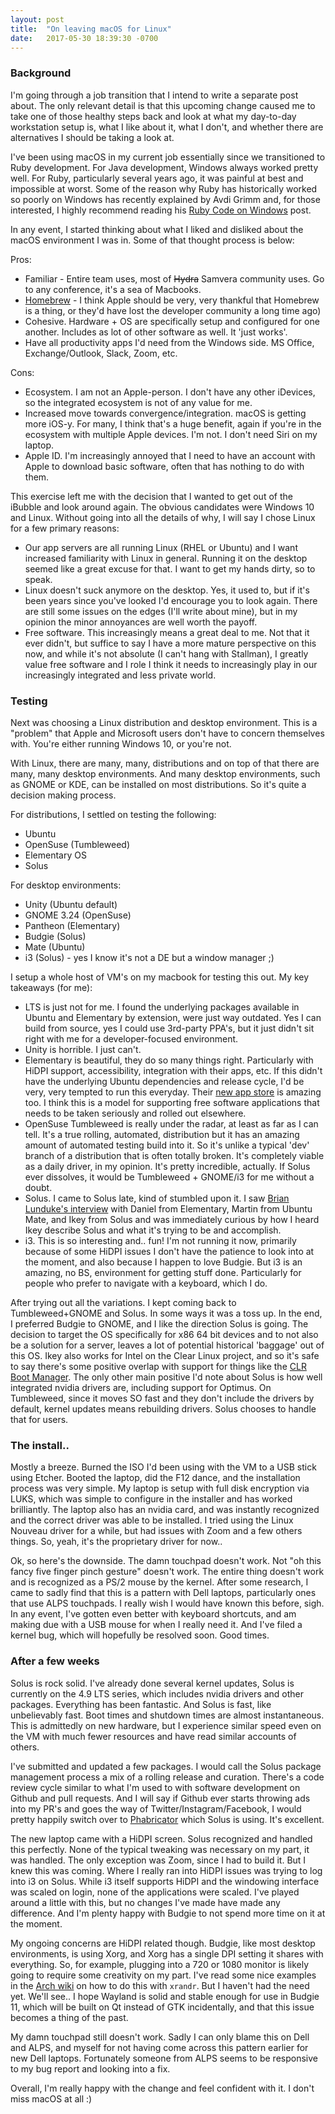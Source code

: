 ```yaml
---
layout: post
title:  "On leaving macOS for Linux"
date:   2017-05-30 18:39:30 -0700
---
```

### Background
I'm going through a job transition that I intend to write a separate post about. The only relevant detail is that this
upcoming change caused me to take one of those healthy steps back and look at what my day-to-day workstation setup is,
what I like about it, what I don't, and whether there are alternatives I should be taking a look at.

I've been using macOS in my current job essentially since we transitioned to Ruby development. For Java development,
Windows always worked pretty well. For Ruby, particularly several years ago, it was painful at best and impossible at
worst. Some of the reason why Ruby has historically worked so poorly on Windows has recently explained by Avdi Grimm
and, for those interested, I highly recommend reading his [Ruby Code on Windows][ruby-windows] post.

In any event, I started thinking about what I liked and disliked about the macOS environment I was in. Some of that
thought process is below:

Pros:
* Familiar - Entire team uses, most of ~~Hydra~~ Samvera community uses. Go to any conference, it's a sea of Macbooks.
* [Homebrew][homebrew] - I think Apple should be very, very thankful that Homebrew is a thing, or they'd have lost the developer
  community a long time ago)
* Cohesive. Hardware + OS are specifically setup and configured for one another. Includes as lot of other software as
  well. It 'just works'.
* Have all productivity apps I'd need from the Windows side. MS Office, Exchange/Outlook, Slack, Zoom, etc.

Cons:
* Ecosystem. I am not an Apple-person. I don't have any other iDevices, so the integrated ecosystem is not of any value
  for me.
* Increased move towards convergence/integration. macOS is getting more iOS-y. For many, I think that's a huge benefit,
  again if you're in the ecosystem with multiple Apple devices. I'm not. I don't need Siri on my laptop.
* Apple ID. I'm increasingly annoyed that I need to have an account with Apple to download basic software, often that
  has nothing to do with them.

This exercise left me with the decision that I wanted to get out of the iBubble and look around again. The obvious
candidates were Windows 10 and Linux. Without going into all the details of why, I will say I chose Linux for a few
primary reasons:

* Our app servers are all running Linux (RHEL or Ubuntu) and I want increased familiarity with Linux in general. Running
  it on the desktop seemed like a great excuse for that. I want to get my hands dirty, so to speak.
* Linux doesn't suck anymore on the desktop. Yes, it used to, but if it's been years since you've looked I'd encourage
  you to look again. There are still some issues on the edges (I'll write about mine), but in my opinion the minor
annoyances are well worth the payoff.
* Free software. This increasingly means a great deal to me. Not that it ever didn't, but suffice to say I have a more
  mature perspective on this now, and while it's not absolute (I can't hang with Stallman), I greatly value free
software and I role I think it needs to increasingly play in our increasingly integrated and less private world.

### Testing
Next was choosing a Linux distribution and desktop environment. This is a "problem" that Apple and Microsoft users don't
have to concern themselves with. You're either running Windows 10, or you're not.

With Linux, there are many, many, distributions and on top of that there are many, many desktop environments. And many
desktop environments, such as GNOME or KDE, can be installed on most distributions. So it's quite a decision making
process.

For distributions, I settled on testing the following:
* Ubuntu
* OpenSuse (Tumbleweed)
* Elementary OS
* Solus

For desktop environments:
* Unity (Ubuntu default)
* GNOME 3.24 (OpenSuse)
* Pantheon (Elementary)
* Budgie (Solus)
* Mate (Ubuntu)
* i3 (Solus) - yes I know it's not a DE but a window manager ;)

I setup a whole host of VM's on my macbook for testing this out. My key takeaways (for me):
* LTS is just not for me. I found the underlying packages available in Ubuntu and Elementary by extension, were just way
  outdated. Yes I can build from source, yes I could use 3rd-party PPA's, but it just didn't sit right with me for a
developer-focused environment.
* Unity is horrible. I just can't.
* Elementary is beautiful, they do so many things right. Particularly with HiDPI support, accessibility, integration
  with their apps, etc. If this didn't have the underlying Ubuntu dependencies and release cycle, I'd be very, very
tempted to run this everyday. Their [new app store][elementary-store] is amazing too. I think this is a model for supporting free software
applications that needs to be taken seriously and rolled out elsewhere.
* OpenSuse Tumbleweed is really under the radar, at least as far as I can tell. It's a true rolling, automated,
  distribution but it has an amazing amount of automated testing build into it. So it's unlike a typical 'dev' branch of
a distribution that is often totally broken. It's completely viable as a daily driver, in my opinion. It's pretty incredible, actually. If Solus ever
dissolves, it would be Tumbleweed + GNOME/i3 for me without a doubt.
* Solus. I came to Solus late, kind of stumbled upon it. I saw [Brian Lunduke's interview][lunduke] with Daniel from Elementary,
  Martin from Ubuntu Mate, and Ikey from Solus and was immediately curious by how I heard Ikey describe Solus and what
it's trying to be and accomplish.
* i3. This is so interesting and.. fun! I'm not running it now, primarily because of some HiDPI issues I don't have the patience
  to look into at the moment, and also because I happen to love Budgie. But i3 is an amazing, no BS, environment for getting stuff
done. Particularly for people who prefer to navigate with a keyboard, which I do.

After trying out all the variations. I kept coming back to Tumbleweed+GNOME and Solus. In some ways it was a toss up. In
the end, I preferred Budgie to GNOME, and I like the direction Solus is going. The decision to target the OS
specifically for x86 64 bit devices and to not also be a solution for a server, leaves a lot of potential historical
'baggage' out of this OS. Ikey also works for Intel on the Clear Linux project, and so it's safe to say there's some
positive overlap with support for things like the [CLR Boot Manager][boot]. The only other main positive I'd note about
Solus is how well integrated nvidia drivers are, including support for Optimus. On Tumbleweed, since it moves SO fast
and they don't include the drivers by default, kernel updates means rebuilding drivers. Solus chooses to handle that for
users.

### The install..
Mostly a breeze. Burned the ISO I'd been using with the VM to a USB stick using Etcher. Booted the laptop, did the F12 dance,
and the installation process was very simple. My laptop is setup with full disk encryption via LUKS, which was simple to
configure in the installer and has worked brilliantly. The laptop also has an nvidia card, and was instantly recognized
and the correct driver was able to be installed. I tried using the Linux Nouveau driver for a while, but had issues with
Zoom and a few others things. So, yeah, it's the proprietary driver for now..

Ok, so here's the downside. The damn touchpad doesn't work. Not "oh this fancy five finger pinch gesture" doesn't work.
The entire thing doesn't work and is recognized as a PS/2 mouse by the kernel. After some research, I came to sadly find
that this is a pattern with Dell laptops, particularly ones that use ALPS touchpads. I really wish I would have known
this before, sigh. In any event, I've gotten even better with keyboard shortcuts, and am making due with a USB mouse for
when I really need it. And I've filed a kernel bug, which will hopefully be resolved soon. Good times.

### After a few weeks
Solus is rock solid. I've already done several kernel updates, Solus is currently on the 4.9 LTS series, which includes
nvidia drivers and other packages. Everything has been fantastic. And Solus is fast, like unbelievably fast. Boot times and
shutdown times are almost instantaneous. This is admittedly on new hardware, but I experience similar speed even on the
VM with much fewer resources and have read similar accounts of others.

I've submitted and updated a few packages. I would call the Solus package management process a mix of a rolling release
and curation. There's a code review cycle similar to what I'm used to with software development on Github and pull
requests. And I will say if Github ever starts throwing ads into my PR's and goes the way of Twitter/Instagram/Facebook,
I would pretty happily switch over to [Phabricator][phab] which Solus is using. It's excellent.

The new laptop came with a HiDPI screen. Solus recognized and handled this perfectly. None of the typical tweaking was
necessary on my part, it was handled. The only exception was Zoom, since I had to build it. But I knew this was coming.
Where I really ran into HiDPI issues was trying to log into i3 on Solus. While i3 itself supports HiDPI and the
windowing interface was scaled on login, none of the applications were scaled. I've played around a little with this,
but no changes I've made have made any difference. And I'm plenty happy with Budgie to not spend more time on it at the
moment.

My ongoing concerns are HiDPI related though. Budgie, like most desktop environments, is using Xorg, and Xorg has a single DPI setting it shares with
everything. So, for example, plugging into a 720 or 1080 monitor is likely going to require some creativity on my part.
I've read some nice examples in the [Arch wiki][arch-wiki] on how to do this with `xrandr`. But I haven't had the need yet. We'll see.. I hope
Wayland is solid and stable enough for use in Budgie 11, which will be built on Qt instead of GTK incidentally, and that this issue becomes a thing of the past.

My damn touchpad still doesn't work. Sadly I can only blame this on Dell and ALPS, and myself for not having come across
this pattern earlier for new Dell laptops. Fortunately someone from ALPS seems to be responsive to my bug report and
looking into a fix.

Overall, I'm really happy with the change and feel confident with it. I don't miss macOS at all :)

[arch-wiki]: https://wiki.archlinux.org/index.php/HiDPI
[homebrew]: https://brew.sh/
[phab]: https://www.phacility.com/
[boot]: https://github.com/clearlinux/clr-boot-manager
[lunduke]: https://www.youtube.com/watch?v=OgBQ1tOvFcI
[ruby-windows]: https://www.rubytapas.com/2016/12/14/ruby-code-on-windows/
[elementary-store]: https://www.rubytapas.com/2016/12/14/ruby-code-on-windows/
